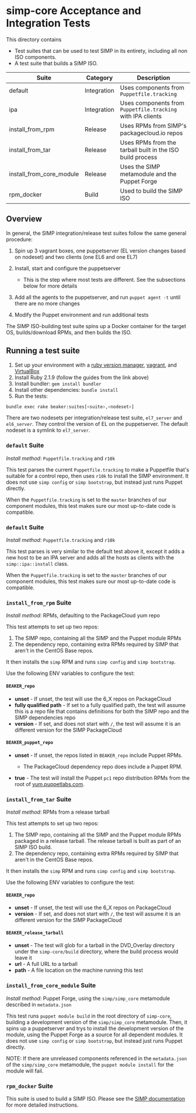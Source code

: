 # simp-core Acceptance and Integration Tests

This directory contains

* Test suites that can be used to test SIMP in its entirety, including all non ISO components.
* A test suite that builds a SIMP ISO.

| Suite                    | Category    | Description                                                 |
| ------------------------ | ----------- | ----------------------------------------------------------- |
| default                  | Integration | Uses components from `Puppetfile.tracking`                  |
| ipa                      | Integration | Uses components from `Puppetfile.tracking` with IPA clients |
| install_from_rpm         | Release     | Uses RPMs from SIMP's packagecloud.io repos                 |
| install_from_tar         | Release     | Uses RPMs from the tarball built in the ISO build process   |
| install_from_core_module | Release     | Uses the SIMP metamodule and the Puppet Forge               |
| rpm_docker               | Build       | Used to build the SIMP ISO                                  |


## Overview

In general, the SIMP integration/release test suites follow the same general procedure:

1. Spin up 3 vagrant boxes, one puppetserver (EL version changes based on
   nodeset) and two clients (one EL6 and one EL7)
2. Install, start and configure the puppetserver

   * This is the step where most tests are different. See the subsections below
     for more details

3. Add all the agents to the puppetserver, and run `puppet agent -t`
   until there are no more changes
4. Modify the Puppet environment and run additional tests

The SIMP ISO-building test suite spins up a Docker container for the target OS,
builds/download RPMs, and then builds the ISO.

## Running a test suite

1. Set up your environment with a [ruby version manager](https://rvm.io/), [vagrant](https://www.vagrantup.com/), and [VirtualBox](https://www.virtualbox.org/)
2. Install Ruby 2.1.9 (follow the guides from the link above)
3. Install bundler: `gem install bundler`
4. Install other dependencies: `bundle install`
5. Run the tests:

```bash
bundle exec rake beaker:suites[<suite>,<nodeset>]
```

There are two nodesets per integration/release test suite, `el7_server` and `el6_server`.
They control the version of EL on the puppetserver. The default nodeset is a symlink
to `el7_server`.



### `default` Suite

_Install method_: `Puppetfile.tracking` and `r10k`

This test parses the current `Puppetfile.tracking` to make a Puppetfile that's
suitable for a control repo, then uses `r10k` to install the SIMP environment.
It does not use `simp config` or `simp bootstrap`, but instead just runs Puppet
directly.

When the `Puppetfile.tracking` is set to the `master` branches of our component
modules, this test makes sure our most up-to-date code is compatible.



### `default` Suite

_Install method_: `Puppetfile.tracking` and `r10k`

This test parses is very similar to the default test above it, except it adds a
new host to be an IPA server and adds all the hosts as clients with the
``simp::ipa::install`` class.

When the `Puppetfile.tracking` is set to the `master` branches of our component
modules, this test makes sure our most up-to-date code is compatible.



### `install_from_rpm` Suite

_Install method_: RPMs, defaulting to the PackageCloud yum repo

This test attempts to set up two repos:

1. The SIMP repo, containing all the SIMP and the Puppet module RPMs
2. The dependency repo, containing extra RPMs required by SIMP that aren't in
   the CentOS Base repos.

It then installs the `simp` RPM and runs `simp config` and `simp bootstrap`.

Use the following ENV variables to configure the test:

#### `BEAKER_repo`

* **unset** - If unset, the test will use the 6_X repos on PackageCloud
* **fully qualified path** - If set to a fully qualified path, the test will
  assume this is a repo file that contains definitions for both the SIMP
  repo and the SIMP dependencies repo
* **version** - If set, and does not start with `/`, the test will assume it
  is an different version for the SIMP PackageCloud

#### `BEAKER_puppet_repo`

* **unset** - If unset, the repos listed in `BEAKER_repo` include Puppet RPMs.

  * The PackageCloud dependency repo does include a Puppet RPM.

* **true** - The test will install the Puppet `pc1` repo distribution RPMs from
  the root of [yum.puppetlabs.com](yum.puppetlabs.com).



### `install_from_tar` Suite

_Install method_: RPMs from a release tarball

This test attempts to set up two repos:

1. The SIMP repo, containing all the SIMP and the Puppet module RPMs packaged in
   a release tarball.  The release tarball is built as part of an SIMP ISO build.
2. The dependency repo, containing extra RPMs required by SIMP that aren't in
   the CentOS Base repos.

It then installs the `simp` RPM and runs `simp config` and `simp bootstrap`.

Use the following ENV variables to configure the test:

#### `BEAKER_repo`

* **unset** - If unset, the test will use the 6_X repos on PackageCloud
* **version** - If set, and does not start with `/`, the test will assume it
  is an different version for the SIMP PackageCloud

#### `BEAKER_release_tarball`

* **unset** - The test will glob for a tarball in the DVD_Overlay directory
  under the `simp-core/build` directory, where the build process would leave it
* **url** - A full URL to a tarball
* **path** - A file location on the machine running this test



### `install_from_core_module` Suite

_Install method_: Puppet Forge, using the `simp/simp_core` metamodule described in `metadata.json`

This test runs `puppet module build` in the root directory of `simp-core`,
building a development version of the `simp/simp_core` metamodule. Then, it spins
up a puppetserver and trys to install the development version of the module,
using the Puppet Forge as a source for all dependent modules. It does not use
`simp config` or `simp bootstrap`, but instead just runs Puppet directly.

NOTE: If there are unreleased components referenced in the `metadata.json` of
the `simp/simp_core` metamodule, the `puppet module install` for the module will
fail.



### `rpm_docker` Suite

This suite is used to build a SIMP ISO. Please see the
[SIMP documentation](https://simp.readthedocs.io/en/master/getting_started_guide/ISO_Build/Building_SIMP_From_Source.html)
for more detailed instructions.
